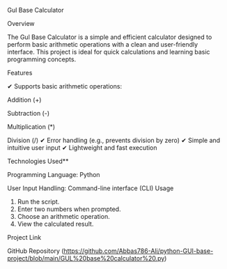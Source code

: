 Gul Base Calculator

Overview

The Gul Base Calculator is a simple and efficient calculator designed to perform basic arithmetic operations with a clean and user-friendly interface. This project is ideal for quick calculations and learning basic programming concepts.

Features

✔ Supports basic arithmetic operations:

Addition (+)

Subtraction (-)

Multiplication (*)

Division (/)
✔ Error handling (e.g., prevents division by zero)
✔ Simple and intuitive user input
✔ Lightweight and fast execution

 Technologies Used**

Programming Language: Python

User Input Handling:
Command-line interface (CLI)
Usage
1. Run the script.
2. Enter two numbers when prompted.
3. Choose an arithmetic operation.
4. View the calculated result.

Project Link

GitHub Repository (https://github.com/Abbas786-Ali/python-GUI-base-project/blob/main/GUL%20base%20calculator%20.py)

